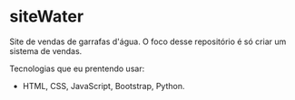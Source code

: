 # siteWater
Site de vendas de garrafas d'água. O foco desse repositório é só criar um sistema de vendas. 

Tecnologias que eu prentendo usar:
- HTML, CSS, JavaScript, Bootstrap, Python.

